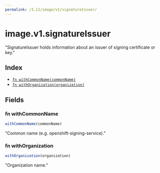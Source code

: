 ```yaml
---
permalink: /3.11/image/v1/signatureIssuer/
---
```


# image.v1.signatureIssuer

"SignatureIssuer holds information about an issuer of signing certificate or key."

## Index

* [`fn withCommonName(commonName)`](#fn-withcommonname)
* [`fn withOrganization(organization)`](#fn-withorganization)

## Fields

### fn withCommonName

```ts
withCommonName(commonName)
```

"Common name (e.g. openshift-signing-service)."

### fn withOrganization

```ts
withOrganization(organization)
```

"Organization name."